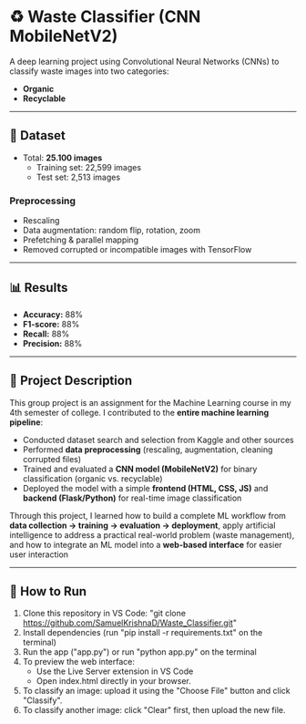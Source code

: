 # ♻️ Waste Classifier (CNN MobileNetV2)

A deep learning project using Convolutional Neural Networks (CNNs) to classify waste images into two categories:
- **Organic**
- **Recyclable**

---

## 📂 Dataset
- Total: **25.100 images**  
  - Training set: 22,599 images
  - Test set: 2,513 images

### Preprocessing
- Rescaling  
- Data augmentation: random flip, rotation, zoom  
- Prefetching & parallel mapping  
- Removed corrupted or incompatible images with TensorFlow

---

## 📊 Results
- **Accuracy:** 88%  
- **F1-score:** 88%  
- **Recall:** 88%  
- **Precision:** 88%  

---

## 📖 Project Description
This group project is an assignment for the Machine Learning course in my 4th semester of college. I contributed to the **entire machine learning pipeline**:
- Conducted dataset search and selection from Kaggle and other sources  
- Performed **data preprocessing** (rescaling, augmentation, cleaning corrupted files)  
- Trained and evaluated a **CNN model (MobileNetV2)** for binary classification (organic vs. recyclable)  
- Deployed the model with a simple **frontend (HTML, CSS, JS)** and **backend (Flask/Python)** for real-time image classification  

Through this project, I learned how to build a complete ML workflow from **data collection → training → evaluation → deployment**, apply artificial intelligence to address a practical real-world problem (waste management), and how to integrate an ML model into a **web-based interface** for easier user interaction

---

## 🚀 How to Run
1.  Clone this repository in VS Code: "git clone https://github.com/SamuelKrishnaD/Waste_Classifier.git"  
2. Install dependencies (run "pip install -r requirements.txt" on the terminal)
2. Run the app ("app.py") or run "python app.py" on the terminal
3. To preview the web interface:
     - Use the Live Server extension in VS Code
     - Open index.html directly in your browser.
5. To classify an image: upload it using the "Choose File" button and click "Classify".
6. To classify another image: click "Clear" first, then upload the new file.

